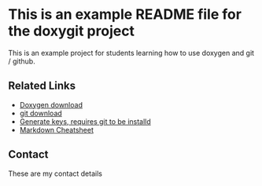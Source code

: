 This is an example README file for the doxygit project
======================================================

This is an example project for students learning how to use doxygen and git / github.

Related Links
-------------


- [Doxygen download](https://www.stack.nl/~dimitri/doxygen/download.html)
- [git download](https://git-scm.com/downloads)
- [Generate keys, requires git to be
  installd](https://help.github.com/articles/generating-a-new-ssh-key-and-adding-it-to-the-ssh-agent/)
- [Markdown
  Cheatsheet](https://github.com/adam-p/markdown-here/wiki/Markdown-Cheatsheet)



Contact
-------

These are my contact details

